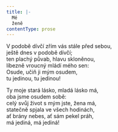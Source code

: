 ```yaml
---
title: |-
  Mé
  ženě
contentType: prose
---
```


V podobě dívčí zřím vás stále před sebou,  
ještě dnes v podobě dívčí;  
ten plachý půvab, hlavu skloněnou,  
líbezně vroucný mládí mého sen:  
Osude, učiň ji mým osudem,  
tu jedinou, tu jedinou!

Ty moje stará lásko, mladá lásko má,  
oba jsme osudem sobě:  
celý svůj život s mým jste, žena má,  
statečně spjala ve všech hodinách,  
ať brány nebes, ať sám pekel práh,  
má jediná, má jediná!

